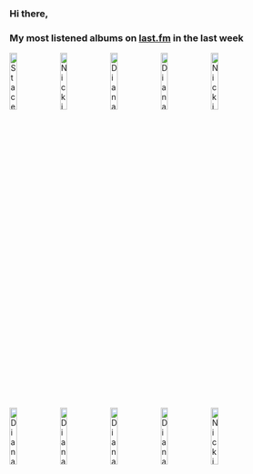 ### Hi there, 

### My most listened albums on [last.fm](https://www.last.fm/user/jfdesignnet) in the last week

[<img src='https://lastfm.freetls.fastly.net/i/u/300x300/01e9370e5271fb039110cf99d1553558.jpg' width='16%' height='16%' alt='Stacey Kent - Its A Wonderful World'>](https://www.last.fm/music/stacey%2bkent/it%2527s%2ba%2bwonderful%2bworld)&nbsp;
[<img src='https://lastfm.freetls.fastly.net/i/u/300x300/34ebc6013c4455a1488027fc694b18cd.jpg' width='16%' height='16%' alt='Nicki Parrott - Great 70s'>](https://www.last.fm/music/nicki%2bparrott/great%2b70%2527s)&nbsp;
[<img src='https://lastfm.freetls.fastly.net/i/u/300x300/9fe4d4c881770bf855fdac6fa9b13286.jpg' width='16%' height='16%' alt='Diana Krall - When I Look In Your Eyes'>](https://www.last.fm/music/diana%2bkrall/when%2bi%2blook%2bin%2byour%2beyes)&nbsp;
[<img src='https://lastfm.freetls.fastly.net/i/u/300x300/5371e42e3911453cc57f725f086e2e73.jpg' width='16%' height='16%' alt='Diana Krall - All For You (A Dedication To The Nat King Cole Trio)'>](https://www.last.fm/music/diana%2bkrall/all%2bfor%2byou%2b%2528a%2bdedication%2bto%2bthe%2bnat%2bking%2bcole%2btrio%2529)&nbsp;
[<img src='https://lastfm.freetls.fastly.net/i/u/300x300/b96429822b40dfdb2fb6e8b98b7b8c70.jpg' width='16%' height='16%' alt='Nicki Parrott - Papa Loves Mambo'>](https://www.last.fm/music/nicki%2bparrott/papa%2bloves%2bmambo)&nbsp;
<br>
[<img src='https://lastfm.freetls.fastly.net/i/u/300x300/3ff11fd6addc42a4aed78200c2732727.jpg' width='16%' height='16%' alt='Diana Krall - Love Scenes'>](https://www.last.fm/music/diana%2bkrall/love%2bscenes)&nbsp;
[<img src='https://lastfm.freetls.fastly.net/i/u/300x300/86359d56ee8c46cca000ae7936d46c26.png' width='16%' height='16%' alt='Diana Krall - Live In Paris'>](https://www.last.fm/music/diana%2bkrall/live%2bin%2bparis)&nbsp;
[<img src='https://lastfm.freetls.fastly.net/i/u/300x300/001594176ecf4c75b26f3bebdb7de7bf.png' width='16%' height='16%' alt='Diana Krall - Quiet Nights'>](https://www.last.fm/music/diana%2bkrall/quiet%2bnights)&nbsp;
[<img src='https://lastfm.freetls.fastly.net/i/u/300x300/0835048a6d9ec096c2ec8e652dfe2e4e.jpg' width='16%' height='16%' alt='Diana Krall - This Dream Of You'>](https://www.last.fm/music/diana%2bkrall/this%2bdream%2bof%2byou)&nbsp;
[<img src='https://lastfm.freetls.fastly.net/i/u/300x300/4f6e9e2edb9d74e046d31622901cc5ee.jpg' width='16%' height='16%' alt='Nicki Parrott - If You Could Read My Mind'>](https://www.last.fm/music/nicki%2bparrott/if%2byou%2bcould%2bread%2bmy%2bmind)&nbsp;
<br>
